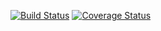 [![Build Status](https://img.shields.io/travis/joewoodson/modern-js-stack.svg?style=flat-square)](https://travis-ci.org/joewoodson/modern-js-stack)
[![Coverage Status](https://img.shields.io/coveralls/joewoodson/modern-js-stack.svg?style=flat-square)](https://coveralls.io/github/joewoodson/modern-js-stack?branch=master)
